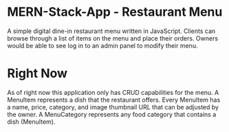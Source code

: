 # MERN-Stack-App - Restaurant Menu

A simple digital dine-in restaurant menu written in JavaScript. Clients can browse through a list of items on the menu and place their orders. Owners would be able to see  log in to an admin panel to modify their menu.

# Right Now
As of right now this application only has CRUD capabilities for the menu. A MenuItem represents a dish that the restaurant offers. Every MenuItem has a name, price, category, and image thumbnail URL that can be adjusted by the owner. A MenuCategory represents any food category that contains a dish (MenuItem).
